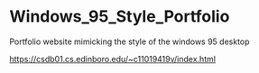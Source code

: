 # Windows_95_Style_Portfolio
Portfolio website mimicking the style of the windows 95 desktop

https://csdb01.cs.edinboro.edu/~c11019419v/index.html

